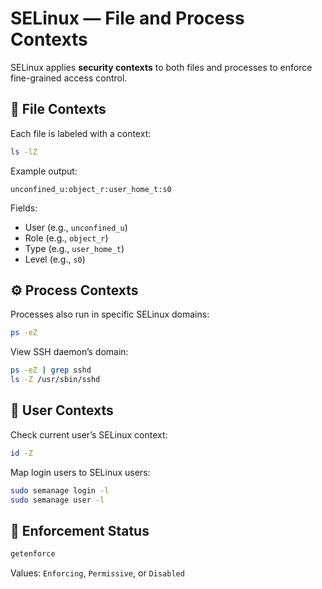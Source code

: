 
# SELinux — File and Process Contexts

SELinux applies **security contexts** to both files and processes to enforce fine-grained access control.

## 📄 File Contexts

Each file is labeled with a context:

```bash
ls -lZ
```

Example output:

```
unconfined_u:object_r:user_home_t:s0
```

Fields:
- User (e.g., `unconfined_u`)
- Role (e.g., `object_r`)
- Type (e.g., `user_home_t`)
- Level (e.g., `s0`)

## ⚙️ Process Contexts

Processes also run in specific SELinux domains:

```bash
ps -eZ
```

View SSH daemon’s domain:

```bash
ps -eZ | grep sshd
ls -Z /usr/sbin/sshd
```

## 🧑 User Contexts

Check current user’s SELinux context:

```bash
id -Z
```

Map login users to SELinux users:

```bash
sudo semanage login -l
sudo semanage user -l
```

## 🔐 Enforcement Status

```bash
getenforce
```

Values: `Enforcing`, `Permissive`, or `Disabled`
